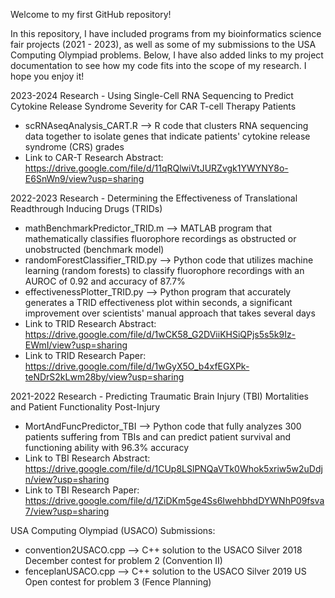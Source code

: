 Welcome to my first GitHub repository!

In this repository, I have included programs from my bioinformatics science fair projects (2021 - 2023), as well as some of my submissions to the USA Computing Olympiad problems. Below, I have also added links to my project documentation to see how my code fits into the scope of my research. I hope you enjoy it!


2023-2024 Research - Using Single-Cell RNA Sequencing to Predict Cytokine Release Syndrome Severity for CAR T-cell Therapy Patients
- scRNAseqAnalysis_CART.R --> R code that clusters RNA sequencing data together to isolate genes that indicate patients' cytokine release syndrome (CRS) grades
- Link to CAR-T Research Abstract: https://drive.google.com/file/d/11qRQlwiVtJURZvgk1YWYNY8o-E6SnWn9/view?usp=sharing


2022-2023 Research - Determining the Effectiveness of Translational Readthrough Inducing Drugs (TRIDs)
- mathBenchmarkPredictor_TRID.m --> MATLAB program that mathematically classifies fluorophore recordings as obstructed or unobstructed (benchmark model)
- randomForestClassifier_TRID.py --> Python code that utilizes machine learning (random forests) to classify fluorophore recordings with an AUROC of 0.92 and accuracy of 87.7%
- effectivenessPlotter_TRID.py --> Python program that accurately generates a TRID effectiveness plot within seconds, a significant improvement over scientists' manual approach that takes several days
- Link to TRID Research Abstract: https://drive.google.com/file/d/1wCK58_G2DViiKHSiQPjs5s5k9Iz-EWmI/view?usp=sharing
- Link to TRID Research Paper: https://drive.google.com/file/d/1wGyX5O_b4xfEGXPk-teNDrS2kLwm28by/view?usp=sharing


2021-2022 Research - Predicting Traumatic Brain Injury (TBI) Mortalities and Patient Functionality Post-Injury
- MortAndFuncPredictor_TBI --> Python code that fully analyzes 300 patients suffering from TBIs and can predict patient survival and functioning ability with 96.3% accuracy
- Link to TBI Research Abstract: https://drive.google.com/file/d/1CUp8LSlPNQaVTk0Whok5xriw5w2uDdjn/view?usp=sharing
- Link to TBI Research Paper: https://drive.google.com/file/d/1ZiDKm5ge4Ss6IwehbhdDYWNhP09fsva7/view?usp=sharing


USA Computing Olympiad (USACO) Submissions:
- convention2USACO.cpp --> C++ solution to the USACO Silver 2018 December contest for problem 2 (Convention II)
- fenceplanUSACO.cpp --> C++ solution to the USACO Silver 2019 US Open contest for problem 3 (Fence Planning)
